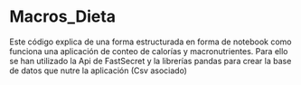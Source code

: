 # Macros_Dieta
Este código explica de una forma estructurada en forma de notebook como funciona una aplicación de conteo de calorías y macronutrientes.
Para ello se han utilizado la Api de FastSecret y la librerías pandas para crear la base de datos que nutre la aplicación (Csv asociado)
